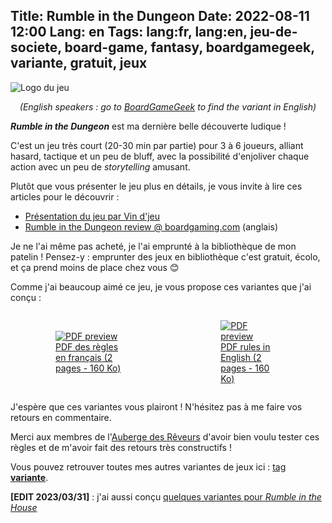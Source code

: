 Title: Rumble in the Dungeon
Date: 2022-08-11 12:00
Lang: en
Tags: lang:fr, lang:en, jeu-de-societe, board-game, fantasy, boardgamegeek, variante, gratuit, jeux
---
![Logo du jeu](images/2022/08/rumble-in-the-dungeon-fan-cover.jpg)

_<center>(English speakers : go to [BoardGameGeek](https://boardgamegeek.com/thread/2915424/special-rooms-characters-abilities-exchange-charac) to find the variant in English)</center>_

_**Rumble in the Dungeon**_ est ma dernière belle découverte ludique !

C'est un jeu très court (20-30 min par partie) pour 3 à 6 joueurs,
alliant hasard, tactique et un peu de bluff,
avec la possibilité d'enjoliver chaque action avec un peu de _storytelling_ amusant.

Plutôt que vous présenter le jeu plus en détails, je vous invite à lire ces articles pour le découvrir :

* [Présentation du jeu par Vin d'jeu](https://www.vindjeu.eu/2019/03/05/rumble-in-the-dungeon/)
* [Rumble in the Dungeon review @ boardgaming.com](https://boardgaming.com/games/board-games/rumble-in-the-dungeon) (anglais)

Je ne l'ai même pas acheté, je l'ai emprunté à la bibliothèque de mon patelin !
Pensez-y : emprunter des jeux en bibliothèque c'est gratuit, écolo, et ça prend moins de place chez vous 😊

Comme j'ai beaucoup aimé ce jeu, je vous propose ces variantes que j'ai conçu :

<div class="side-by-side">
  <a href="images/2022/08/RumbleInTheDungeon-variantes-FR.pdf">
    <figure>
      <img alt="PDF preview" src="images/2022/08/rumble-in-the-dungeon-pdf-thumbnail-FR.png">
      <figcaption>PDF des règles en français (2 pages - 160 Ko)</figcaption>
    </figure>
  </a>
  <a href="images/2022/08/RumbleInTheDungeon-variants-EN.pdf">
    <figure>
      <img alt="PDF preview" src="images/2022/08/rumble-in-the-dungeon-pdf-thumbnail-EN.png">
      <figcaption>PDF rules in English (2 pages - 160 Ko)</figcaption>
    </figure>
  </a>
</div>

J'espère que ces variantes vous plairont !
N'hésitez pas à me faire vos retours en commentaire.

Merci aux membres de l'[Auberge des Rêveurs](https://laubergedesreveurs.forumactif.com/) d'avoir bien voulu tester ces règles
et de m'avoir fait des retours très constructifs !

Vous pouvez retrouver toutes mes autres variantes de jeux ici : [tag **variante**](tag/variante.html).

**[EDIT 2023/03/31]** : j'ai aussi conçu [quelques variantes pour _Rumble in the House_](rumble-in-the-house.html)

<style>
article img { max-height: 20rem; }
@media (min-width:768px) {
  .side-by-side {
    display: flex;
    justify-content: center;
    align-items: center;
  }
  .side-by-side > * { margin: 0 2rem; }
}
</style>

<!-- Com'
* [x] https://boardgamegeek.com/thread/2915424/special-rooms-characters-abilities-exchange-charac
* [x] https://www.trictrac.net/jeu-de-societe/rumble-in-the-dungeon/ressources & https://www.trictrac.net/forum/sujet/variantes-pour-rumble-in-the-dungeon
-->
